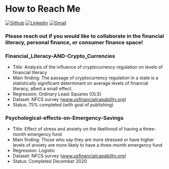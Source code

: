 # How to Reach Me
[![Github](https://img.shields.io/badge/-Github-000?style=flat&logo=Github&logoColor=white)](https://github.com/kieran168)
[![Linkedin](https://img.shields.io/badge/-LinkedIn-blue?style=flat&logo=Linkedin&logoColor=white)](https://www.linkedin.com/in/kieran-yuen/)
[![Gmail](https://img.shields.io/badge/-Gmail-c14438?style=flat&logo=Gmail&logoColor=white)](mailto:kieran168@gmail.com)

### Please reach out if you would like to collaborate in the financial literacy, personal finance, or consumer finance space!

### Financial_Literacy-AND-Crypto_Currencies
- Title: Analysis of the influence of cryptocurrency regulation on levels of financial literacy
- Main finding: The passage of cryptocurrency regulation in a state is a statistically significant determinant on average levels of financial literacy, albeit a small effect.
- Regression: Ordinary Least Squares (OLS) 
- Dataset: NFCS survey (www.usfinancialcapability.org)
- Status: 75% completed (with goal of publishing)

### Psychological-effects-on-Emergency-Savings
- Title: Effect of stress and anxiety on the likelihood of having a three-month emergency fund
-	Main finding: Those who say they are more stressed or have higher levels of anxiety are more likely to have a three-month emergency fund
-	Regression: Logistic
-	Dataset: NFCS survey (www.usfinancialcapability.org)
-	Status: Completed December 2020
